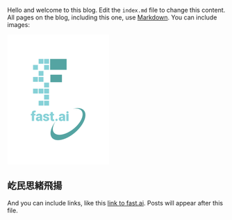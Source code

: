Hello and welcome to this blog. Edit the `index.md` file to change this content. All pages on the blog, including this one, use [Markdown](https://guides.github.com/features/mastering-markdown/). You can include images:

![Image of fast.ai logo](images/logo.png)

## 屹民思緒飛揚

And you can include links, like this [link to fast.ai](https://www.fast.ai). Posts will appear after this file. 
